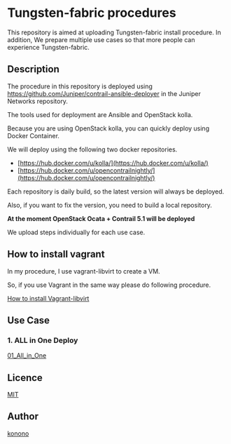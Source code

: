Tungsten-fabric procedures
====

This repository is aimed at uploading Tungsten-fabric install procedure.
In addition, We prepare multiple use cases so that more people can experience Tungsten-fabric.

## Description

The procedure in this repository is deployed using https://github.com/Juniper/contrail-ansible-deployer in the Juniper Networks repository.

The tools used for deployment are Ansible and OpenStack kolla.

Because you are using OpenStack kolla, you can quickly deploy using Docker Container.

We will deploy using the following two docker repositories.
   - [https://hub.docker.com/u/kolla/](https://hub.docker.com/u/kolla/) 
   - [https://hub.docker.com/u/opencontrailnightly/](https://hub.docker.com/u/opencontrailnightly/)

Each repository is daily build, so the latest version will always be deployed.

Also, if you want to fix the version, you need to build a local repository.

**At the moment OpenStack Ocata + Contrail 5.1 will be deployed**

We upload steps individually for each use case.

## How to install vagrant

In my procedure, I use vagrant-libvirt to create a VM.

So, if you use Vagrant in the same way please do following procedure.

[How to install Vagrant-libvirt](https://github.com/konono/tungsten-fabric-procedures/blob/master/vagrant/01_install_vagrant-libvirt.md)

## Use Case
### 1. ALL in One Deploy
[01_All_in_One](https://github.com/konono/tungsten-fabric-procedures/blob/master/01_All_in_One.md)

## Licence

[MIT](https://github.com/tcnksm/tool/blob/master/LICENCE)

## Author

[konono](https://github.com/konono)

